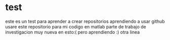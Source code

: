 # test
este es un test para aprender a crear repositorios
aprendiendo a usar github
usare este repositorio para mi codigo en matlab
parte de trabajo de investigacion
muy nueva en esto:(
pero aprendiendo  :)
otra linea
